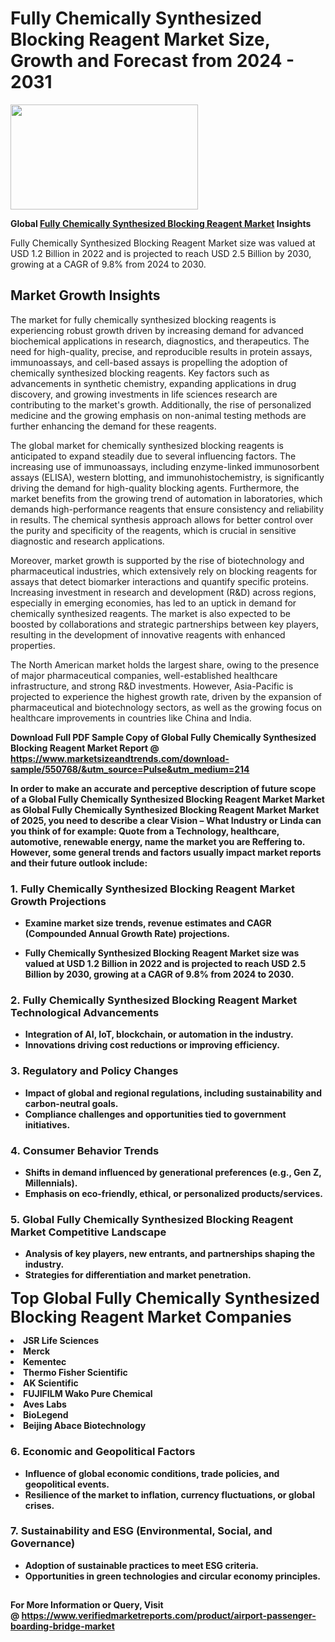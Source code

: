 <H1>Fully Chemically Synthesized Blocking Reagent Market Size, Growth and Forecast from 2024 - 2031</H1><img class="aligncenter size-medium wp-image-584254" src="https://thirdeyenews.in/wp-content/uploads/2024/09/Global-Market-Research-300x168.jpeg" alt="" width="300" height="168" /><p><strong>Global&nbsp;<a href="https://www.marketsizeandtrends.com/download-sample/550768/&amp;utm_source=Pulse&amp;utm_medium=214">Fully Chemically Synthesized Blocking Reagent Market</a> Insights</strong></p><p>Fully Chemically Synthesized Blocking Reagent Market size was valued at USD 1.2 Billion in 2022 and is projected to reach USD 2.5 Billion by 2030, growing at a CAGR of 9.8% from 2024 to 2030.</p><p><h2>Market Growth Insights</h2> <p>The market for fully chemically synthesized blocking reagents is experiencing robust growth driven by increasing demand for advanced biochemical applications in research, diagnostics, and therapeutics. The need for high-quality, precise, and reproducible results in protein assays, immunoassays, and cell-based assays is propelling the adoption of chemically synthesized blocking reagents. Key factors such as advancements in synthetic chemistry, expanding applications in drug discovery, and growing investments in life sciences research are contributing to the market's growth. Additionally, the rise of personalized medicine and the growing emphasis on non-animal testing methods are further enhancing the demand for these reagents.</p> <p><strong></strong></p> <p>The global market for chemically synthesized blocking reagents is anticipated to expand steadily due to several influencing factors. The increasing use of immunoassays, including enzyme-linked immunosorbent assays (ELISA), western blotting, and immunohistochemistry, is significantly driving the demand for high-quality blocking agents. Furthermore, the market benefits from the growing trend of automation in laboratories, which demands high-performance reagents that ensure consistency and reliability in results. The chemical synthesis approach allows for better control over the purity and specificity of the reagents, which is crucial in sensitive diagnostic and research applications.</p> <p>Moreover, market growth is supported by the rise of biotechnology and pharmaceutical industries, which extensively rely on blocking reagents for assays that detect biomarker interactions and quantify specific proteins. Increasing investment in research and development (R&D) across regions, especially in emerging economies, has led to an uptick in demand for chemically synthesized reagents. The market is also expected to be boosted by collaborations and strategic partnerships between key players, resulting in the development of innovative reagents with enhanced properties.</p> <p>The North American market holds the largest share, owing to the presence of major pharmaceutical companies, well-established healthcare infrastructure, and strong R&D investments. However, Asia-Pacific is projected to experience the highest growth rate, driven by the expansion of pharmaceutical and biotechnology sectors, as well as the growing focus on healthcare improvements in countries like China and India.</p> <p><strong></p><p><span class=""><strong>Download Full PDF Sample Copy of Global Fully Chemically Synthesized Blocking Reagent Market Report</strong> @ <a href="https://www.marketsizeandtrends.com/download-sample/550768/&amp;utm_source=Pulse&amp;utm_medium=214" target="_blank">https://www.marketsizeandtrends.com/download-sample/550768/&amp;utm_source=Pulse&amp;utm_medium=214</a></span></p><p>In order to make an accurate and perceptive description of future scope of a Global&nbsp;Fully Chemically Synthesized Blocking Reagent Market Market as Global&nbsp;Fully Chemically Synthesized Blocking Reagent Market Market of 2025, you need to describe a clear Vision &ndash; What Industry or Linda can you think of for example: Quote from a Technology, healthcare, automotive, renewable energy, name the market you are Reffering to. However, some general trends and factors usually impact market reports and their future outlook include:</p><h3>1.&nbsp;<strong>Fully Chemically Synthesized Blocking Reagent Market Growth Projections</strong></h3><ul><li>Examine market size trends, revenue estimates and CAGR (Compounded Annual Growth Rate) projections.</li><li><p>Fully Chemically Synthesized Blocking Reagent Market size was valued at USD 1.2 Billion in 2022 and is projected to reach USD 2.5 Billion by 2030, growing at a CAGR of 9.8% from 2024 to 2030.</p></li></ul><h3>2.&nbsp;<strong>Fully Chemically Synthesized Blocking Reagent Market Technological Advancements</strong></h3><ul><li>Integration of AI, IoT, blockchain, or automation in the industry.</li><li>Innovations driving cost reductions or improving efficiency.</li></ul><h3>3.&nbsp;<strong>Regulatory and Policy Changes</strong></h3><ul><li>Impact of global and regional regulations, including sustainability and carbon-neutral goals.</li><li>Compliance challenges and opportunities tied to government initiatives.</li></ul><h3>4.&nbsp;<strong>Consumer Behavior Trends</strong></h3><ul><li>Shifts in demand influenced by generational preferences (e.g., Gen Z, Millennials).</li><li>Emphasis on eco-friendly, ethical, or personalized products/services.</li></ul><h3>5.&nbsp;<strong>Global Fully Chemically Synthesized Blocking Reagent Market Competitive Landscape</strong></h3><ul><li>Analysis of key players, new entrants, and partnerships shaping the industry.</li><li>Strategies for differentiation and market penetration.</li></ul><p data-pm-slice="1 1 []"><span style="color: inherit; font-family: inherit; font-size: 25px;">Top Global Fully Chemically Synthesized Blocking Reagent Market Companies</span></p><div class="" data-test-id=""><p><li>JSR Life Sciences</li><li> Merck</li><li> Kementec</li><li> Thermo Fisher Scientific</li><li> AK Scientific</li><li> FUJIFILM Wako Pure Chemical</li><li> Aves Labs</li><li> BioLegend</li><li> Beijing Abace Biotechnology</li></p></div><h3>6.&nbsp;<strong>Economic and Geopolitical Factors</strong></h3><ul><li>Influence of global economic conditions, trade policies, and geopolitical events.</li><li>Resilience of the market to inflation, currency fluctuations, or global crises.</li></ul><h3>7.&nbsp;<strong>Sustainability and ESG (Environmental, Social, and Governance)</strong></h3><ul><li>Adoption of sustainable practices to meet ESG criteria.</li><li>Opportunities in green technologies and circular economy principles.</li></ul><h2><strong style="font-size: 14px;">For More Information or Query, Visit @&nbsp;</strong><a style="background-color: #ffffff; font-size: 14px;" href="https://www.marketsizeandtrends.com/report/fully-chemically-synthesized-blocking-reagent-market/" target="_blank">https://www.verifiedmarketreports.com/product/airport-passenger-boarding-bridge-market</a></h2>
